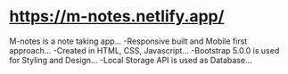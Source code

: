 # https://m-notes.netlify.app/

 M-notes is a note taking app...
 -Responsive built and Mobile first approach... 
 -Created in HTML, CSS, Javascript... 
 -Bootstrap 5.0.0 is used for Styling and Design...
 -Local Storage API is used as Database...
